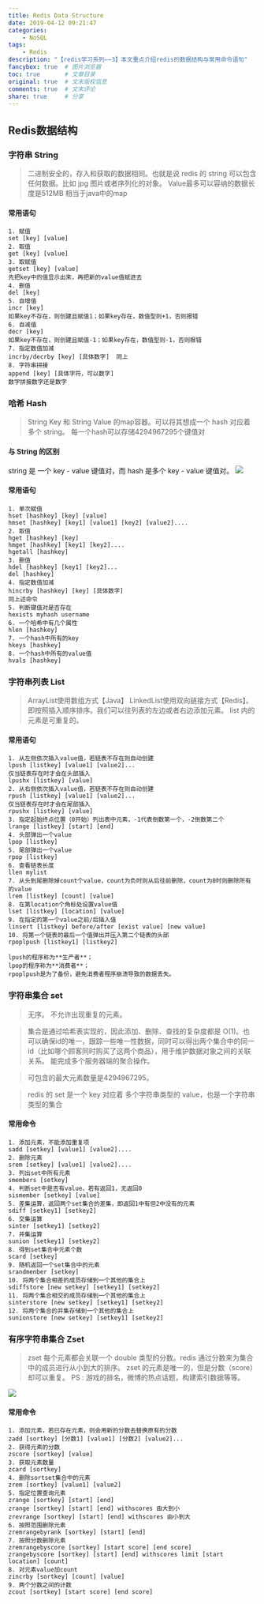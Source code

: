 ```yaml
---
title: Redis Data Structure
date: 2019-04-12 09:21:47
categories:
    - NoSQL
tags:
    - Redis
description: "【redis学习系列——3】本文重点介绍redis的数据结构与常用命令语句"
fancybox: true  # 图片浏览器
toc: true       # 文章目录
original: true  # 文末版权信息 
comments: true  # 文末评论
share: true     # 分享
---
```



## Redis数据结构
### 字符串 String
> 二进制安全的，存入和获取的数据相同。也就是说 redis 的 string 可以包含任何数据。比如 jpg 图片或者序列化的对象。
> Value最多可以容纳的数据长度是512MB
> 相当于java中的map

#### 常用语句
```
1. 赋值
set [key] [value]
2. 取值
get [key] [value]
3. 取赋值
getset [key] [value]
先把key中的值显示出来，再把新的value值赋进去
4. 删值
del [key]
5. 自增值
incr [key]
如果key不存在，则创建且赋值1；如果key存在，数值型则+1，否则报错
6. 自减值
decr [key]
如果key不存在，则创建且赋值-1；如果key存在，数值型则-1，否则报错
7. 指定数值加减
incrby/decrby [key] [具体数字]  同上
8. 字符串拼接
append [key] [具体字符，可以数字]
数字拼接数字还是数字
```


### 哈希 Hash
> String Key 和 String Value 的map容器。可以将其想成一个 hash 对应着多个 string。
> 每一个hash可以存储4294967295个键值对

#### 与 String 的区别
string 是 一个 key - value 键值对，而 hash 是多个 key - value 键值对。
![](Redis2.png)

#### 常用语句
```
1. 单次赋值
hset [hashkey] [key] [value]
hmset [hashkey] [key1] [value1] [key2] [value2]....
2. 取值
hget [hashkey] [key]
hmget [hashkey] [key1] [key2]....
hgetall [hashkey]
3. 删值
hdel [hashkey] [key1] [key2]...
del [hashkey]
4. 指定数值加减
hincrby [hashkey] [key] [具体数字]
同上述命令
5. 判断键值对是否存在
hexists myhash username
6. 一个哈希中有几个属性
hlen [hashkey]
7. 一个hash中所有的key
hkeys [hashkey]
8. 一个hash中所有的value值
hvals [hashkey]
```

### 字符串列表 List
> ArrayList使用数组方式【Java】
> LinkedList使用双向链接方式【Redis】。即按照插入顺序排序。我们可以往列表的左边或者右边添加元素。
> list 内的元素是可重复的。

#### 常用语句
```
1. 从左侧依次插入value值，若链表不存在则自动创建
lpush [listkey] [value1] [value2]...
仅当链表存在时才会在头部插入
lpushx [listkey] [value]
2. 从右侧依次插入value值，若链表不存在则自动创建
rpush [listkey] [value1] [value2]...
仅当链表存在时才会在尾部插入
rpushx [listkey] [value]
3. 指定起始终点位置（0开始）列出表中元素，-1代表倒数第一个，-2倒数第二个
lrange [listkey] [start] [end]
4. 头部弹出一个value
lpop [listkey]
5. 尾部弹出一个value
rpop [listkey]
6. 查看链表长度
llen mylist
7. 从头到尾删除掉count个value，count为负时则从后往前删除，count为0时则删除所有的value
lrem [listkey] [count] [value]
8. 在第location个角标处设置value值
lset [listkey] [location] [value]
9. 在指定的第一个value之前/后插入值
linsert [listkey] before/after [exist value] [new value]
10. 将第一个链表的最后一个值弹出并压入第二个链表的头部
rpoplpush [listkey1] [listkey2]

lpush的程序称为**生产者**；
lpop的程序称为**消费者**；
rpoplpush是为了备份，避免消费者程序崩溃导致的数据丢失。
```

### 字符串集合 set
> 无序。
> 不允许出现重复的元素。

> 集合是通过哈希表实现的，因此添加、删除、查找的复杂度都是 O(1)。也可以确保id的唯一，跟踪一些唯一性数据，同时可以得出两个集合中的同一id（比如哪个顾客同时购买了这两个商品），用于维护数据对象之间的关联关系。
> 能完成多个服务器端的聚合操作。

> 可包含的最大元素数量是4294967295。

>redis 的 set 是一个 key 对应着 多个字符串类型的 value，也是一个字符串类型的集合

#### 常用命令
```
1. 添加元素，不能添加重复项
sadd [setkey] [value1] [value2]....
2. 删除元素
srem [setkey] [value1] [value2]....
3. 列出set中所有元素
smembers [setkey]
4. 判断set中是否有value，若有返回1，无返回0
sismember [setkey] [value]
5. 差集运算，返回两个set集合的差集，即返回1中有但2中没有的元素
sdiff [setkey1] [setkey2]
6. 交集运算
sinter [setkey1] [setkey2]
7. 并集运算
sunion [setkey1] [setkey2]
8. 得到set集合中元素个数
scard [setkey]
9. 随机返回一个set集合中的元素
srandmenber [setkey]
10. 将两个集合相差的成员存储到一个其他的集合上
sdiffstore [new setkey] [setkey1] [setkey2]
11. 将两个集合相交的成员存储到一个其他的集合上
sinterstore [new setkey] [setkey1] [setkey2]
12. 将两个集合的并集存储到一个其他的集合上
sunionstore [new setkey] [setkey1] [setkey2]
```

### 有序字符串集合 Zset
> zset 每个元素都会关联一个 double 类型的分数。redis 通过分数来为集合中的成员进行从小到大的排序。
zset 的元素是唯一的，但是分数（score）却可以重复。
PS : 游戏的排名，微博的热点话题，构建索引数据等等。

![](Redis3.png)
#### 常用命令
```
1. 添加元素，若已存在元素，则会用新的分数去替换原有的分数
zadd [sortkey] [分数1] [value1] [分数2] [value2]...
2. 获得元素的分数
zscore [sortkey] [value]
3. 获取元素数量
zcard [sortkey]
4. 删除sortset集合中的元素
zrem [sortkey] [value1] [value2]
5. 指定位置查询元素
zrange [sortkey] [start] [end]
zrange [sortkey] [start] [end] withscores 由大到小
zrevrange [sortkey] [start] [end] withscores 由小到大
6. 按照范围删除元素
zremrangebyrank [sortkey] [start] [end]
7. 按照分数删除元素
zremrangebyscore [sortkey] [start score] [end score]
zrangebyscore [sortkey] [start] [end] withscores limit [start location] [count]
8. 对元素value加count
zincrby [sortkey] [count] [value]
9. 两个分数之间的计数
zcout [sortkey] [start score] [end score]
```
